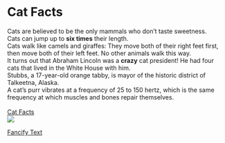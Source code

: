   <body>
	<h1>Cat Facts</h1>
    <p>Cats are believed to be the only mammals who don’t taste sweetness.<br>
	Cats can jump up to <strong>six times</strong> their length.<br>
	Cats walk like camels and giraffes: They move both of their right feet first, then move both of their left feet. No other animals walk this way.<br>
	It turns out that Abraham Lincoln was a <strong>crazy</strong> cat president! He had four cats that lived in the White House with him. <br>
	Stubbs, a 17-year-old orange tabby, is mayor of the historic district of Talkeetna, Alaska.<br>
	A cat’s purr vibrates at a frequency of 25 to 150 hertz, which is the same frequency at which muscles and bones repair themselves.<br><br>
	<a href="https://cvillecatcare.com/veterinary-topics/101-amazing-cat-facts-fun-trivia-about-your-feline-friend/" title= "Cat facts page." target="_blank" >Cat Facts <br>
	<img src="https://icatcare.org/app/uploads/2018/07/Helping-your-new-cat-or-kitten-settle-in-1.png"></a>
	</p>
  </body>

<a href="fancifymytext.html">Fancify Text</a>
